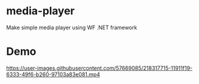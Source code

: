 # media-player
Make simple media player using WF .NET framework
# Demo


https://user-images.githubusercontent.com/57669085/218317715-11911f19-6333-49f6-b260-97103a83e081.mp4

